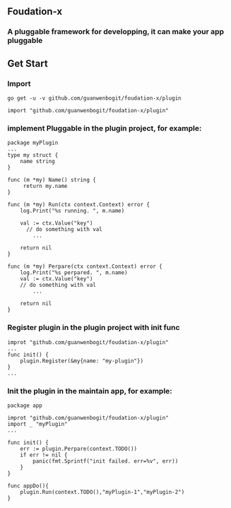 ## Foudation-x

### A pluggable framework for developping, it can make your app pluggable

## Get Start

### Import 
```
go get -u -v github.com/guanwenbogit/foudation-x/plugin
```

```
import "github.com/guanwenbogit/foudation-x/plugin"
```

### implement Pluggable in the plugin project, for example:
```
package myPlugin
...
type my struct {
    name string
}

func (m *my) Name() string {
     return my.name
}

func (m *my) Run(ctx context.Context) error {
	log.Print("%s running. ", m.name)

	val := ctx.Value("key")
	  // do something with val
        ...

	return nil
}

func (m *my) Perpare(ctx context.Context) error {
	log.Print("%s perpared. ", m.name)
	val := ctx.Value("key")
	// do something with val
        ...

	return nil
}

```

### Register plugin in the plugin project with init func 
```
improt "github.com/guanwenbogit/foudation-x/plugin"
...
func init() {
    plugin.Register(&my{name: "my-plugin"})
}
...  
```

### Init the plugin in the maintain app, for example: 

```
package app

improt "github.com/guanwenbogit/foudation-x/plugin"
import _ "myPlugin"
...

func init() {
	err := plugin.Perpare(context.TODO())
    if err != nil {
	    panic(fmt.Sprintf("init failed. err=%v", err))
    }
}

func appDo(){
	plugin.Run(context.TODO(),"myPlugin-1","myPlugin-2")
}
```

### 
